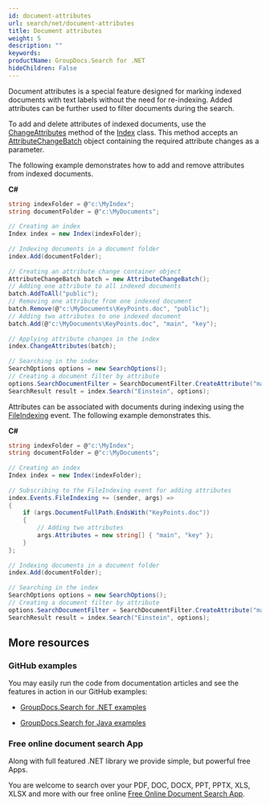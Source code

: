 ```yaml
---
id: document-attributes
url: search/net/document-attributes
title: Document attributes
weight: 5
description: ""
keywords: 
productName: GroupDocs.Search for .NET
hideChildren: False
---
```

Document attributes is a special feature designed for marking indexed documents with text labels without the need for re-indexing. Added attributes can be further used to filter documents during the search.

To add and delete attributes of indexed documents, use the [ChangeAttributes](https://apireference.groupdocs.com/search/net/groupdocs.search/index/methods/changeattributes) method of the [Index](https://apireference.groupdocs.com/search/net/groupdocs.search/index) class. This method accepts an [AttributeChangeBatch](https://apireference.groupdocs.com/search/net/groupdocs.search.common/attributechangebatch) object containing the required attribute changes as a parameter.

The following example demonstrates how to add and remove attributes from indexed documents.

**C#**

```csharp
string indexFolder = @"c:\MyIndex";
string documentFolder = @"c:\MyDocuments";
  
// Creating an index
Index index = new Index(indexFolder);
  
// Indexing documents in a document folder
index.Add(documentFolder);
  
// Creating an attribute change container object
AttributeChangeBatch batch = new AttributeChangeBatch();
// Adding one attribute to all indexed documents
batch.AddToAll("public");
// Removing one attribute from one indexed document
batch.Remove(@"c:\MyDocuments\KeyPoints.doc", "public");
// Adding two attributes to one indexed document
batch.Add(@"c:\MyDocuments\KeyPoints.doc", "main", "key");
  
// Applying attribute changes in the index
index.ChangeAttributes(batch);
 
// Searching in the index
SearchOptions options = new SearchOptions();
// Creating a document filter by attribute
options.SearchDocumentFilter = SearchDocumentFilter.CreateAttribute("main");
SearchResult result = index.Search("Einstein", options);
```

Attributes can be associated with documents during indexing using the [FileIndexing](https://apireference.groupdocs.com/search/net/groupdocs.search.events/eventhub/events/fileindexing) event. The following example demonstrates this.

**C#**

```csharp
string indexFolder = @"c:\MyIndex";
string documentFolder = @"c:\MyDocuments";
 
// Creating an index
Index index = new Index(indexFolder);
 
// Subscribing to the FileIndexing event for adding attributes
index.Events.FileIndexing += (sender, args) =>
{
    if (args.DocumentFullPath.EndsWith("KeyPoints.doc"))
    {
        // Adding two attributes
        args.Attributes = new string[] { "main", "key" };
    }
};
 
// Indexing documents in a document folder
index.Add(documentFolder);
 
// Searching in the index
SearchOptions options = new SearchOptions();
// Creating a document filter by attribute
options.SearchDocumentFilter = SearchDocumentFilter.CreateAttribute("main");
SearchResult result = index.Search("Einstein", options);
```

## More resources

### GitHub examples

You may easily run the code from documentation articles and see the features in action in our GitHub examples:

*   [GroupDocs.Search for .NET examples](https://github.com/groupdocs-search/GroupDocs.Search-for-.NET)
    
*   [GroupDocs.Search for Java examples](https://github.com/groupdocs-search/GroupDocs.Search-for-Java)
    

### Free online document search App

Along with full featured .NET library we provide simple, but powerful free Apps.

You are welcome to search over your PDF, DOC, DOCX, PPT, PPTX, XLS, XLSX and more with our free online [Free Online Document Search App](https://products.groupdocs.app/search).
